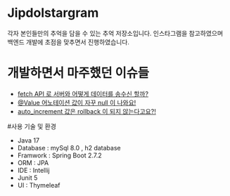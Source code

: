 # Jipdolstargram
각자 본인들만의 추억을 담을 수 있는 추억 저장소입니다.
인스타그램을 참고하였으며 백엔드 개발에 초점을 맞추면서 진행하였습니다.

# 개발하면서 마주했던 이슈들
- [fetch API 로 서버와 어떻게 데이터를 송수신 할까?](https://boomrabbit.tistory.com/245)
- [@Value 어노테이션 값이 자꾸 null 이 나와요!](https://boomrabbit.tistory.com/247)
- [auto_increment 값은 rollback 이 되지 않는다고요?!](https://boomrabbit.tistory.com/246)

#사용 기술 및 환경
- Java 17
- Database : mySql 8.0 , h2 database
- Framwork : Spring Boot 2.7.2
- ORM : JPA
- IDE : Intellij
- Junit 5
- UI : Thymeleaf

